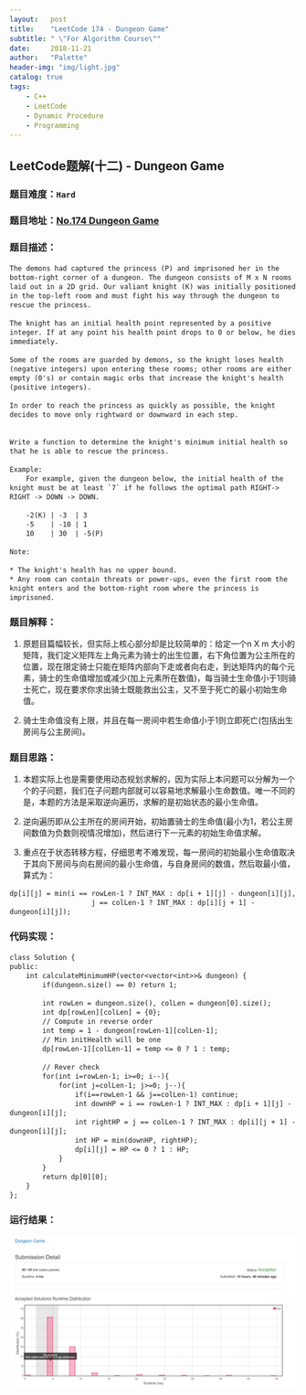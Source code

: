 ```yaml
---
layout:   post
title:    "LeetCode 174 - Dungeon Game"
subtitle: " \"For Algorithm Course\""
date:     2018-11-21
author:   "Palette"
header-img: "img/light.jpg"
catalog: true
tags:
    - C++
    - LeetCode
    - Dynamic Procedure
    - Programming
---
```

## LeetCode题解(十二) - Dungeon Game
### 题目难度：`Hard`
### 题目地址：[No.174 Dungeon Game](https://leetcode.com/problems/dungeon-game/description/)
### 题目描述：
```
The demons had captured the princess (P) and imprisoned her in the bottom-right corner of a dungeon. The dungeon consists of M x N rooms laid out in a 2D grid. Our valiant knight (K) was initially positioned in the top-left room and must fight his way through the dungeon to rescue the princess.

The knight has an initial health point represented by a positive integer. If at any point his health point drops to 0 or below, he dies immediately.

Some of the rooms are guarded by demons, so the knight loses health (negative integers) upon entering these rooms; other rooms are either empty (0's) or contain magic orbs that increase the knight's health (positive integers).

In order to reach the princess as quickly as possible, the knight decides to move only rightward or downward in each step.

 
Write a function to determine the knight's minimum initial health so that he is able to rescue the princess.

Example:
	For example, given the dungeon below, the initial health of the knight must be at least `7` if he follows the optimal path RIGHT-> RIGHT -> DOWN -> DOWN.

	-2(K) | -3  | 3
	-5	  | -10 | 1
	10	  | 30  | -5(P)

Note:

* The knight's health has no upper bound.
* Any room can contain threats or power-ups, even the first room the knight enters and the bottom-right room where the princess is imprisoned.
```

### 题目解释：
1. 原题目篇幅较长，但实际上核心部分却是比较简单的：给定一个n X m 大小的矩阵，我们定义矩阵左上角元素为骑士的出生位置，右下角位置为公主所在的位置，现在限定骑士只能在矩阵内部向下走或者向右走，到达矩阵内的每个元素，骑士的生命值增加或减少(加上元素所在数值)，每当骑士生命值小于1则骑士死亡，现在要求你求出骑士既能救出公主，又不至于死亡的最小初始生命值。

2. 骑士生命值没有上限，并且在每一房间中若生命值小于1则立即死亡(包括出生房间与公主房间)。


### 题目思路：
1. 本题实际上也是需要使用动态规划求解的，因为实际上本问题可以分解为一个个的子问题，我们在子问题内部就可以容易地求解最小生命数值。唯一不同的是，本题的方法是采取逆向遍历，求解的是初始状态的最小生命值。

2. 逆向遍历即从公主所在的房间开始，初始置骑士的生命值(最小为1，若公主房间数值为负数则视情况增加)，然后进行下一元素的初始生命值求解。

3. 重点在于状态转移方程，仔细思考不难发现，每一房间的初始最小生命值取决于其向下房间与向右房间的最小生命值，与自身房间的数值，然后取最小值，算式为：
```
dp[i][j] = min(i == rowLen-1 ? INT_MAX : dp[i + 1][j] - dungeon[i][j],
                	j == colLen-1 ? INT_MAX : dp[i][j + 1] - dungeon[i][j]);
```

### 代码实现：
```
class Solution {
public:
    int calculateMinimumHP(vector<vector<int>>& dungeon) {
        if(dungeon.size() == 0) return 1;
        
        int rowLen = dungeon.size(), colLen = dungeon[0].size();
        int dp[rowLen][colLen] = {0};
        // Compute in reverse order
        int temp = 1 - dungeon[rowLen-1][colLen-1];
        // Min initHealth will be one
        dp[rowLen-1][colLen-1] = temp <= 0 ? 1 : temp;
        
        // Rever check
        for(int i=rowLen-1; i>=0; i--){
            for(int j=colLen-1; j>=0; j--){
                if(i==rowLen-1 && j==colLen-1) continue;
                int downHP = i == rowLen-1 ? INT_MAX : dp[i + 1][j] - dungeon[i][j];
                int rightHP = j == colLen-1 ? INT_MAX : dp[i][j + 1] - dungeon[i][j];
                int HP = min(downHP, rightHP);
                dp[i][j] = HP <= 0 ? 1 : HP;
            }
        }
        return dp[0][0];
    }
};
```

### 运行结果：
![img](/img/174.png)

<div id="container"></div>
<link rel="stylesheet" href="https://imsun.GitHub.io/gitment/style/default.css">
<script src="https://imsun.GitHub.io/gitment/dist/gitment.browser.js"></script>
<script>
  const myTheme = {
  render(state, instance) {
    const container = document.createElement('div')
    container.lang = "en-US"
    container.className = 'gitment-container gitment-root-container'
    container.appendChild(instance.renderHeader(state, instance))
    container.appendChild(instance.renderEditor(state, instance))
    container.appendChild(instance.renderComments(state, instance))
    container.appendChild(instance.renderFooter(state, instance))
    return container
  },
}

var gitment = new Gitment({
  id: '<%= page.date %>',
  owner: 'Palette25',
  repo: 'Comments',
  oauth: {
    client_id: 'a1ac2783392c3eef32c1',
    client_secret: 'ea8605a4a85131c5012ba8f200f87702e15a05b0',
  },
  theme: myTheme,
})
gitment.render('container')
</script>